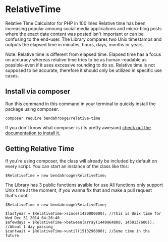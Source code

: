 # RelativeTime
Relative Time Calculator for PHP in 100 lines
Relative time has been increasing popular amoung social media applications and micro-blog posts where the exact date content was posted isn't important or can be confusing to the end-user. 
The Library compares two Unix timestamps and outputs the elapsed time in minutes, hours, days, months or years.

Note: Relative time is different from elapsed time. Elapsed time has a focus on accuracy whereas relative time tries to be as human-readable as possible-even if it uses excessive rounding to do so. Relative time is not supposed to be accurate, therefore it should only be utilized in specific use cases. 

## Install via composer

Run this command in this command in your terminal to quickly install the package using composer.

    composer require bendahrooge/relative-time
    
If you don't know what composer is (its pretty awesum) [check out the documentation to install it.](https://getcomposer.org/doc/00-intro.md)

## Getting Relative Time

If you're using composer, the class will already be included by default on every script. 
You can start an instance of the class like this: 

    $RelativeTime = new bendahrooge\RelativeTime;

The Library has 3 public functions avaible for use
All functions only support Unix time at the moment, if you wanna fix that and make a pull request that's cool. 

    $RelativeTime = new bendahrooge\RelativeTime;
    
    $lastyear = $RelativeTime->since(1420000000); //This is Unix time for Wed Dec 31 2014 04:26:40
    $afewdays = $RelativeTime->between(array(1449964800, 1450137600)); //About 1 day passing
    $cantwait = $RelativeTime->until(1513296000); //Some time in the future
